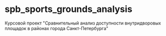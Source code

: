 # spb_sports_grounds_analysis
Курсовой проект "Сравнительный анализ доступности внутридворовых площадок в районах города Санкт-Петербурга"
